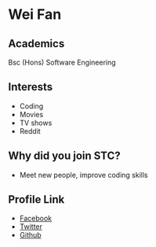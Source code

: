 # Wei Fan

## Academics

Bsc (Hons) Software Engineering

## Interests

- Coding
- Movies
- TV shows
- Reddit

## Why did you join STC?

- Meet new people, improve coding skills

## Profile Link
- [Facebook](https://www.facebook.com/profile.php?id=100000173165732)
- [Twitter](https://twitter.com/_weifan)
- [Github](https://github.com/weifxn)
